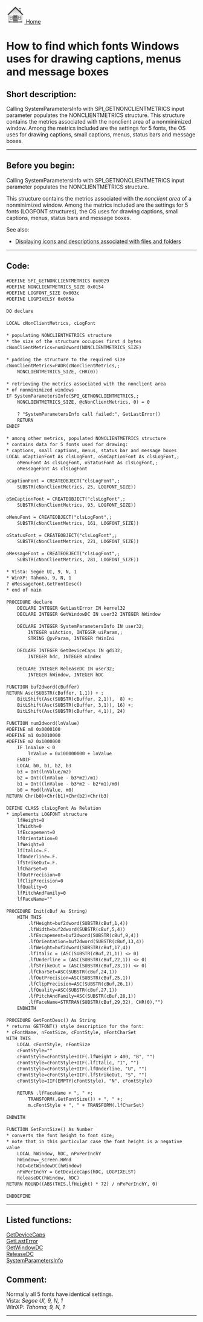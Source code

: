 [<img src="../images/home.png"> Home ](https://github.com/VFPX/Win32API)  

# How to find which fonts Windows uses for drawing captions, menus and message boxes

## Short description:
Calling SystemParametersInfo with SPI_GETNONCLIENTMETRICS input parameter populates the NONCLIENTMETRICS structure. This structure contains the metrics associated with the nonclient area of a nonminimized window. Among the metrics included are the settings for 5 fonts, the OS uses for drawing captions, small captions, menus, status bars and message boxes.  
***  


## Before you begin:
Calling SystemParametersInfo with SPI_GETNONCLIENTMETRICS input parameter populates the NONCLIENTMETRICS structure.  

This structure contains the metrics associated with the *nonclient area* of a nonminimized window. Among the metrics included are the settings for 5 fonts (LOGFONT structures), the OS uses for drawing captions, small captions, menus, status bars and message boxes.  

See also:

* [Displaying icons and descriptions associated with files and folders](sample_530.md)  
  
***  


## Code:
```foxpro  
#DEFINE SPI_GETNONCLIENTMETRICS 0x0029
#DEFINE NONCLIENTMETRICS_SIZE 0x0154
#DEFINE LOGFONT_SIZE 0x003c
#DEFINE LOGPIXELSY 0x005a

DO declare

LOCAL cNonClientMetrics, cLogFont

* populating NONCLIENTMETRICS structure
* the size of the structure occupies first 4 bytes
cNonClientMetrics=num2dword(NONCLIENTMETRICS_SIZE)

* padding the structure to the required size
cNonClientMetrics=PADR(cNonClientMetrics,;
	NONCLIENTMETRICS_SIZE, CHR(0))

* retrieving the metrics associated with the nonclient area
* of nonminimized windows
IF SystemParametersInfo(SPI_GETNONCLIENTMETRICS,;
	NONCLIENTMETRICS_SIZE, @cNonClientMetrics, 0) = 0

	? "SystemParametersInfo call failed:", GetLastError()
	RETURN
ENDIF

* among other metrics, populated NONCLIENTMETRICS structure
* contains data for 5 fonts used for drawing:
* captions, small captions, menus, status bar and message boxes
LOCAL oCaptionFont As clsLogFont, oSmCaptionFont As clsLogFont,;
	oMenuFont As clsLogFont, oStatusFont As clsLogFont,;
	oMessageFont As clsLogFont

oCaptionFont = CREATEOBJECT("clsLogFont",;
	SUBSTR(cNonClientMetrics, 25, LOGFONT_SIZE))

oSmCaptionFont = CREATEOBJECT("clsLogFont",;
	SUBSTR(cNonClientMetrics, 93, LOGFONT_SIZE))

oMenuFont = CREATEOBJECT("clsLogFont",;
	SUBSTR(cNonClientMetrics, 161, LOGFONT_SIZE))

oStatusFont = CREATEOBJECT("clsLogFont",;
	SUBSTR(cNonClientMetrics, 221, LOGFONT_SIZE))

oMessageFont = CREATEOBJECT("clsLogFont",;
	SUBSTR(cNonClientMetrics, 281, LOGFONT_SIZE))

* Vista: Segoe UI, 9, N, 1
* WinXP: Tahoma, 9, N, 1
? oMessageFont.GetFontDesc()
* end of main

PROCEDURE declare
	DECLARE INTEGER GetLastError IN kernel32
	DECLARE INTEGER GetWindowDC IN user32 INTEGER hWindow

	DECLARE INTEGER SystemParametersInfo IN user32;
		INTEGER uiAction, INTEGER uiParam,;
		STRING @pvParam, INTEGER fWinIni

	DECLARE INTEGER GetDeviceCaps IN gdi32;
		INTEGER hdc, INTEGER nIndex

	DECLARE INTEGER ReleaseDC IN user32;
		INTEGER hWindow, INTEGER hDC

FUNCTION buf2dword(cBuffer)
RETURN Asc(SUBSTR(cBuffer, 1,1)) + ;
	BitLShift(Asc(SUBSTR(cBuffer, 2,1)),  8) +;
	BitLShift(Asc(SUBSTR(cBuffer, 3,1)), 16) +;
	BitLShift(Asc(SUBSTR(cBuffer, 4,1)), 24)

FUNCTION num2dword(lnValue)
#DEFINE m0 0x0000100
#DEFINE m1 0x0010000
#DEFINE m2 0x1000000
	IF lnValue < 0
		lnValue = 0x100000000 + lnValue
	ENDIF
	LOCAL b0, b1, b2, b3
	b3 = Int(lnValue/m2)
	b2 = Int((lnValue - b3*m2)/m1)
	b1 = Int((lnValue - b3*m2 - b2*m1)/m0)
	b0 = Mod(lnValue, m0)
RETURN Chr(b0)+Chr(b1)+Chr(b2)+Chr(b3)

DEFINE CLASS clsLogFont As Relation
* implements LOGFONT structure
	lfHeight=0
	lfWidth=0
	lfEscapement=0
	lfOrientation=0
	lfWeight=0
	lfItalic=.F.
	lfUnderline=.F.
	lfStrikeOut=.F.
	lfCharSet=0
	lfOutPrecision=0
	lfClipPrecision=0
	lfQuality=0
	lfPitchAndFamily=0
	lfFaceName=""

PROCEDURE Init(cBuf As String)
	WITH THIS
		.lfHeight=buf2dword(SUBSTR(cBuf,1,4))
		.lfWidth=buf2dword(SUBSTR(cBuf,5,4))
		.lfEscapement=buf2dword(SUBSTR(cBuf,9,4))
		.lfOrientation=buf2dword(SUBSTR(cBuf,13,4))
		.lfWeight=buf2dword(SUBSTR(cBuf,17,4))
		.lfItalic = (ASC(SUBSTR(cBuf,21,1)) <> 0)
		.lfUnderline = (ASC(SUBSTR(cBuf,22,1)) <> 0)
		.lfStrikeOut = (ASC(SUBSTR(cBuf,23,1)) <> 0)
		.lfCharSet=ASC(SUBSTR(cBuf,24,1))
		.lfOutPrecision=ASC(SUBSTR(cBuf,25,1))
		.lfClipPrecision=ASC(SUBSTR(cBuf,26,1))
		.lfQuality=ASC(SUBSTR(cBuf,27,1))
		.lfPitchAndFamily=ASC(SUBSTR(cBuf,28,1))
		.lfFaceName=STRTRAN(SUBSTR(cBuf,29,32), CHR(0),"")
	ENDWITH

PROCEDURE GetFontDesc() As String
* returns GETFONT() style description for the font:
* cFontName, nFontSize, cFontStyle, nFontCharSet
WITH THIS
	LOCAL cFontStyle, nFontSize
	cFontStyle=""
	cFontStyle=cFontStyle+IIF(.lfWeight > 400, "B", "")
	cFontStyle=cFontStyle+IIF(.lfItalic, "I", "")
	cFontStyle=cFontStyle+IIF(.lfUnderline, "U", "")
	cFontStyle=cFontStyle+IIF(.lfStrikeOut, "S", "")
	cFontStyle=IIF(EMPTY(cFontStyle), "N", cFontStyle)

	RETURN .lfFaceName + ", " +;
		TRANSFORM(.GetFontSize()) + ", " +;
		m.cFontStyle + ", " + TRANSFORM(.lfCharSet)
		
ENDWITH

FUNCTION GetFontSize() As Number
* converts the font height to font size;
* note that in this particular case the font height is a negative value
	LOCAL hWindow, hDC, nPxPerInchY
	hWindow=_screen.HWnd
	hDC=GetWindowDC(hWindow)
	nPxPerInchY = GetDeviceCaps(hDC, LOGPIXELSY)
	ReleaseDC(hWindow, hDC)
RETURN ROUND((ABS(THIS.lfHeight) * 72) / nPxPerInchY, 0)

ENDDEFINE  
```  
***  


## Listed functions:
[GetDeviceCaps](../libraries/gdi32/GetDeviceCaps.md)  
[GetLastError](../libraries/kernel32/GetLastError.md)  
[GetWindowDC](../libraries/user32/GetWindowDC.md)  
[ReleaseDC](../libraries/user32/ReleaseDC.md)  
[SystemParametersInfo](../libraries/user32/SystemParametersInfo.md)  

## Comment:
Normally all 5 fonts have identical settings.  
Vista: *Segoe UI, 9, N, 1*  
WinXP: *Tahoma, 9, N, 1*  
  
***  

